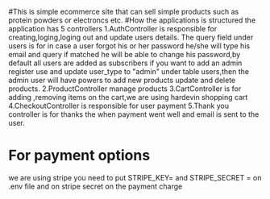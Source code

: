 #This is simple ecommerce site that can sell simple products such as protein powders or electroncs etc.
#How the applications is structured the application has 5 controllers
1.AuthController is responsible for creating,loging,loging out and update users details.
  The query field under users is  for in case a user forgot his or her password he/she will type his email and query if matched he will be able to change his password,by default all users are added as subscribers if you want to add an admin register use and update user_type to "admin" under table users,then the admin user will have powers to add new products update and delete products.
2.ProductController manage products
3.CartController is for adding ,removing items on the cart,we are using hardevin shopping cart
4.CheckoutController is responsible for user payment
5.Thank you controller is for thanks the when payment went well and email is sent to the user.
# For payment options
we are using stripe you need to put STRIPE_KEY= and STRIPE_SECRET = on .env file and on stripe secret on the payment charge
